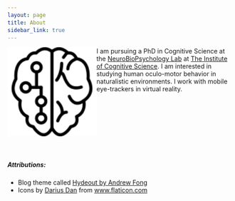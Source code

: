 ```yaml
---
layout: page
title: About
sidebar_link: true
---
```

<img align="left" src="./assets/public_images/favicon.png" width="200" alt="placeholder">

I am pursuing a PhD in Cognitive Science at the [NeuroBioPsychology Lab](https://www.ikw.uni-osnabrueck.de/en/research_groups/neurobiopsychology.html) at [The Institute of Cognitive Science](https://www.ikw.uni-osnabrueck.de/en/home.html). I am interested in studying human oculo-motor behavior in naturalistic environments. I work with mobile eye-trackers in virtual reality.


<br/>
<br/>
<br/>
<br/>
<br/>
<br/>
<br/>

##### Attributions:
- Blog theme called <a href="https://github.com/fongandrew/hydeout">Hydeout by Andrew Fong</a>
- Icons by <a href="https://www.flaticon.com/authors/darius-dan" title="Darius Dan">Darius Dan</a> from <a href="https://www.flaticon.com/" title="Flaticon">www.flaticon.com</a>
